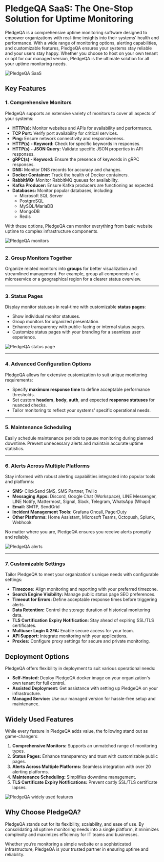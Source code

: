 # PledgeQA SaaS: The One-Stop Solution for Uptime Monitoring

PledgeQA is a comprehensive uptime monitoring software designed to empower organizations with real-time insights into their systems' health and performance. With a wide range of monitoring options, alerting capabilities, and customizable features, PledgeQA ensures your systems stay reliable and your users stay happy. Whether you choose to host on your own tenant or opt for our managed version, PledgeQA is the ultimate solution for all your uptime monitoring needs.

![PledgeQA SaaS](./images/landing.png)

## Key Features

### 1. **Comprehensive Monitors**

PledgeQA supports an extensive variety of monitors to cover all aspects of your systems:

- **HTTP(s):** Monitor websites and APIs for availability and performance.
- **TCP Port:** Verify port availability for critical services.
- **Ping:** Ensure network connectivity and responsiveness.
- **HTTP(s) - Keyword:** Check for specific keywords in responses.
- **HTTP(s) - JSON Query:** Validate specific JSON properties in API responses.
- **gRPC(s) - Keyword:** Ensure the presence of keywords in gRPC responses.
- **DNS:** Monitor DNS records for accuracy and changes.
- **Docker Container:** Track the health of Docker containers.
- **RabbitMQ:** Monitor RabbitMQ queues for availability.
- **Kafka Producer:** Ensure Kafka producers are functioning as expected.
- **Databases:** Monitor popular databases, including:
  - Microsoft SQL Server
  - PostgreSQL
  - MySQL/MariaDB
  - MongoDB
  - Redis

With these options, PledgeQA can monitor everything from basic website uptime to complex infrastructure components.

![PledgeQA monitors](./images/monitors.png)

---

### 2. **Group Monitors Together**

Organize related monitors into **groups** for better visualization and streamlined management. For example, group all components of a microservice or a geographical region for a clearer status overview.

---

### 3. **Status Pages**

Display monitor statuses in real-time with customizable **status pages**:

- Show individual monitor statuses.
- Group monitors for organized presentation.
- Enhance transparency with public-facing or internal status pages.
- Customize status pages with your branding for a seamless user experience.

![PledgeQA status page](./images/status.png)

---

### 4. **Advanced Configuration Options**

PledgeQA allows for extensive customization to suit unique monitoring requirements:

- Specify **maximum response time** to define acceptable performance thresholds.
- Set custom **headers**, **body**, **auth**, and expected **response statuses** for nuanced checks.
- Tailor monitoring to reflect your systems' specific operational needs.

---

### 5. **Maintenance Scheduling**

Easily schedule maintenance periods to pause monitoring during planned downtime. Prevent unnecessary alerts and maintain accurate uptime statistics.

---

### 6. **Alerts Across Multiple Platforms**

Stay informed with robust alerting capabilities integrated into popular tools and platforms:

- **SMS:** ClickSend SMS, SMS Partner, Twilio
- **Messaging Apps:** Discord, Google Chat (Workspace), LINE Messenger, LINE Notify, Mattermost, Signal, Slack, Telegram, WhatsApp (Whapi)
- **Email:** SMTP, SendGrid
- **Incident Management Tools:** Grafana Oncall, PagerDuty
- **Other Platforms:** Home Assistant, Microsoft Teams, Octopush, Splunk, Webhook

No matter where you are, PledgeQA ensures you receive alerts promptly and reliably.

![PledgeQA alerts](./images/alerts.png)

---

### 7. **Customizable Settings**

Tailor PledgeQA to meet your organization's unique needs with configurable settings:

- **Timezone:** Align monitoring and reporting with your preferred timezone.
- **Search Engine Visibility:** Manage public status page SEO preferences.
- **Timeout for Errors:** Define acceptable response times before triggering alerts.
- **Data Retention:** Control the storage duration of historical monitoring data.
- **TLS Certification Expiry Notification:** Stay ahead of expiring SSL/TLS certificates.
- **Multiuser Login & 2FA:** Enable secure access for your team.
- **API Support:** Integrate monitoring with your applications.
- **Proxies:** Configure proxy settings for secure and private monitoring.

## Deployment Options

PledgeQA offers flexibility in deployment to suit various operational needs:

- **Self-Hosted:** Deploy PledgeQA docker image on your organization's own tenant for full control.
- **Assisted Deployment:** Get assistance with setting up PledgeQA on your infrastructure.
- **Managed Service:** Use our managed version for hassle-free setup and maintenance.

## Widely Used Features

While every feature in PledgeQA adds value, the following stand out as game-changers:

1. **Comprehensive Monitors:** Supports an unmatched range of monitoring types.
2. **Status Pages:** Enhance transparency and trust with customizable public pages.
3. **Alerts Across Multiple Platforms:** Seamless integration with over 20 alerting platforms.
4. **Maintenance Scheduling:** Simplifies downtime management.
5. **TLS Certificate Expiry Notifications:** Prevent costly SSL/TLS certificate lapses.

![PledgeQA widely used features](./images/widely.png)

## Why Choose PledgeQA?

PledgeQA stands out for its flexibility, scalability, and ease of use. By consolidating all uptime monitoring needs into a single platform, it minimizes complexity and maximizes efficiency for IT teams and businesses.

Whether you’re monitoring a simple website or a sophisticated infrastructure, PledgeQA is your trusted partner in ensuring uptime and reliability.
